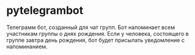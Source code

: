 # pytelegrambot
Телеграмм бот, созданный для чат групп. Бот напоминает всем участникам группы о днях рождения. Если у человека, состоящего в группе завтра день рождения, бот будет присылать уведомление с напоминанием.

